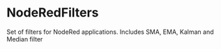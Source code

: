 # NodeRedFilters
Set of filters for NodeRed applications. Includes SMA, EMA, Kalman and Median filter
